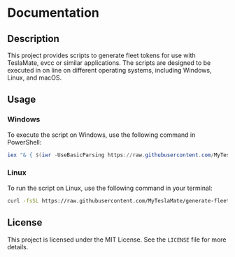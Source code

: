 # Documentation

## Description
This project provides scripts to generate fleet tokens for use with TeslaMate, evcc or similar applications. The scripts are designed to be executed in on line on different operating systems, including Windows, Linux, and macOS.

## Usage

### Windows
To execute the script on Windows, use the following command in PowerShell:

```powershell
iex "& { $(iwr -UseBasicParsing https://raw.githubusercontent.com/MyTeslaMate/generate-fleet-tokens/refs/heads/main/tokens.ps1) } test 1234"
```

### Linux
To run the script on Linux, use the following command in your terminal:

```bash
curl -fsSL https://raw.githubusercontent.com/MyTeslaMate/generate-fleet-tokens/refs/heads/main/tokens.sh | bash -s -- test 1234
```


## License
This project is licensed under the MIT License. See the `LICENSE` file for more details.